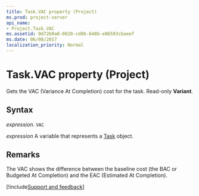 ```yaml
---
title: Task.VAC property (Project)
ms.prod: project-server
api_name:
- Project.Task.VAC
ms.assetid: 0d72b0a0-0020-cd8b-648b-e86593cbaeef
ms.date: 06/08/2017
localization_priority: Normal
---
```



# Task.VAC property (Project)

Gets the VAC (Variance At Completion) cost for the task. Read-only  **Variant**.


## Syntax

_expression_. `VAC`

_expression_ A variable that represents a [Task](./Project.Task.md) object.


## Remarks

The VAC shows the difference between the baseline cost (the BAC or Budgeted At Completion) and the EAC (Estimated At Completion).

[!include[Support and feedback](~/includes/feedback-boilerplate.md)]